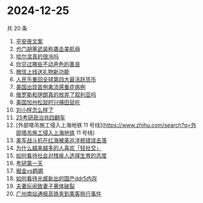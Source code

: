 # 2024-12-25

共 20 条

<!-- BEGIN ZHIHUSEARCH -->
<!-- 最后更新时间 Wed Dec 25 2024 22:09:46 GMT+0800 (China Standard Time) -->
1. [平安夜文案](https://www.zhihu.com/search?q=平安夜文案)
1. [也门胡塞武装称袭击美航母](https://www.zhihu.com/search?q=也门胡塞武装称袭击美航母)
1. [哈尔滨真的很冷吗](https://www.zhihu.com/search?q=哈尔滨真的很冷吗)
1. [你见过哪些不动声色的善良](https://www.zhihu.com/search?q=你见过哪些不动声色的善良)
1. [微信上线送礼物新功能](https://www.zhihu.com/search?q=微信上线送礼物新功能)
1. [人民币重回全球第四大最活跃货币](https://www.zhihu.com/search?q=人民币重回全球第四大最活跃货币)
1. [美国出现首例禽流感重症病例](https://www.zhihu.com/search?q=美国出现首例禽流感重症病例)
1. [俄罗斯和伊朗真的放弃了叙利亚吗](https://www.zhihu.com/search?q=俄罗斯和伊朗真的放弃了叙利亚吗)
1. [美国加州松鼠时兴捕田鼠吃](https://www.zhihu.com/search?q=美国加州松鼠时兴捕田鼠吃)
1. [刘小样怎么样了](https://www.zhihu.com/search?q=刘小样怎么样了)
1. [25考研政治肖四翻车](https://www.zhihu.com/search?q=25考研政治肖四翻车)
1. [外部塔吊施工侵入上海地铁 11 号线](https://www.zhihu.com/search?q=外部塔吊施工侵入上海地铁 11 号线)
1. [美军战斗机在红海被美巡洋舰错误击落](https://www.zhihu.com/search?q=美军战斗机在红海被美巡洋舰错误击落)
1. [为什么越来越多的人喜欢「轻社交」](https://www.zhihu.com/search?q=为什么越来越多的人喜欢「轻社交」)
1. [如何看待社会对残疾人选择生育的态度](https://www.zhihu.com/search?q=如何看待社会对残疾人选择生育的态度)
1. [考研第一天](https://www.zhihu.com/search?q=考研第一天)
1. [掘金vs鹈鹕](https://www.zhihu.com/search?q=掘金vs鹈鹕)
1. [如何看待光威新出的国产ddr5内存](https://www.zhihu.com/search?q=如何看待光威新出的国产ddr5内存)
1. [夫妻玩闹致妻子黄体破裂](https://www.zhihu.com/search?q=夫妻玩闹致妻子黄体破裂)
1. [广州南站通报高铁夹到乘客拖行事件](https://www.zhihu.com/search?q=广州南站通报高铁夹到乘客拖行事件)
<!-- END ZHIHUSEARCH -->
